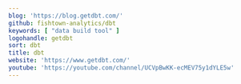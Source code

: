 ```yaml
---
blog: 'https://blog.getdbt.com/'
github: fishtown-analytics/dbt
keywords: [ "data build tool" ]
logohandle: getdbt
sort: dbt
title: dbt
website: 'https://www.getdbt.com/'
youtube: 'https://youtube.com/channel/UCVpBwKK-ecMEV75y1dYLE5w'
---
```

